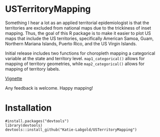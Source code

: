 # USTerritoryMapping

Something I hear a lot as an applied territorial epidemiologist is that the territories are excluded from national maps due to the trickiness of inset mapping. Thus, the goal of this R package is to make it easier to plot US maps that include the US territories, specifically American Samoa, Guam, Northern Mariana Islands, Puerto Rico, and the US Virgin Islands.

Initial release includes two functions for choropleth mapping a categorical variable at the state and territory level. `map1_categorical()` allows for mapping of territory geometries, while `map2_categorical()` allows for mapping of territory labels.

[Vignette](http://htmlpreview.github.io/?https://github.com/Katie-Labgold/USTerritoryMapping/blob/main/doc/introduction.html)

Any feedback is welcome. Happy mapping!

# Installation
```
#install.packages("devtools")
library(devtools)
devtools::install_github("Katie-Labgold/USTerritoryMapping")
```
